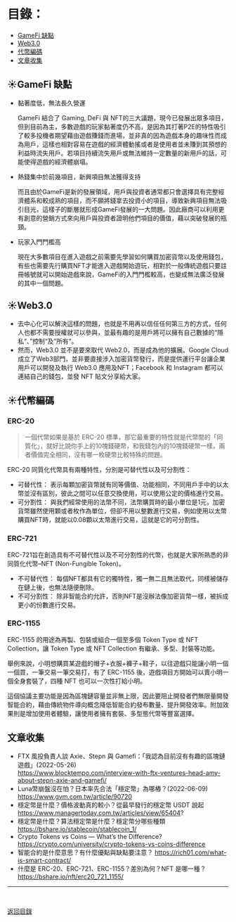 # 目錄：

* [GameFi 缺點](#1)
* [Web3.0](#2)
* [代幣編碼](#3)
* [文章收集](#4)

<span id="1"></span>

## :sunny:GameFi 缺點

* 黏著度低，無法長久營運

  GameFi 結合了 Gaming, DeFi 與 NFT的三大議題，現今已發展出眾多項目，但到目前為主，多數遊戲的玩家黏著度仍不高，是因為其打著P2E的特性吸引了較多投機者期望藉由遊戲賺錢而進場，並非真的因為遊戲本身的趣味性而成為用戶，這樣也相對容易在遊戲的經濟體動搖或者是使用者並未賺到其預想的利益時流失用戶。若項目持續流失用戶或無法維持一定數量的新用戶的話，可能使得遊戲的經濟體崩塌。
* 熱錢集中於前幾項目，新興項目無法獲得支持

  而且由於GameFi是新的發展領域，用戶與投資者通常都只會選擇具有完整經濟體系和較成熟的項目，而不願將錢拿去投資小的項目，導致新興項目無法吸引目光，這樣子的斷層就形成GameFi發展的一大問題。因此廠商可以利用更有創意的營銷方式來向用戶與投資者證明他們項目的價值，藉以突破發展的瓶頸。
* 玩家入門門檻高

  現在大多數項目在進入遊戲之前需要先學習如何購買加密貨幣以及使用錢包，有些也需要先行購買NFT才能進入遊戲開始遊玩，相對於一般傳統遊戲只要註冊帳號就可以開始遊戲來說，GameFi的入門門檻較高，也變成無法廣泛發展的其中一個問題。

<span id="2"></span>

## :sunny:Web3.0

* 去中心化可以解決這樣的問題，也就是不用再以信任任何第三方的方式，任何人也都不需要授權就可以參與，並最有趣的是用戶將可以擁有自己數據的“隱私“、”控制“及”所有“。
* 然而，Web3.0 並不是要來取代 Web2.0，而是成為他的擴展。Google Cloud 成立了Web3部門，並非要直接涉入加密貨幣發行，而是提供運行平台讓企業用戶可以開發及執行 Web3.0 應用及NFT；Facebook 和 Instagram 都可以連結自己的錢包，並發 NFT 貼文分享給大家。

<span id="3"></span>

## :sunny:代幣編碼

### ERC-20

> 一個代幣如果是基於 ERC-20 標準，那它最重要的特性就是代幣間的「同質化」，就好比說你手上的10塊錢硬幣，和我錢包內的10塊錢硬幣一樣，兩者價值完全相同，沒有哪一枚硬幣比較特殊的問題。

ERC-20 同質化代幣具有兩種特性，分別是可替代性以及可分割性：

* 可替代性：
  表示每顆加密貨幣就有同等價值、功能相同，不同用戶手中的以太幣並沒有區別，彼此之間可以任意交換使用，可以使用公定的價格進行交易。
* 可分割性：
  與我們經常使用的法幣不同，法幣購買時的最小單位是1元，加密貨幣雖然使用顆或者枚作為單位，但卻不用以整數進行交易，例如使用以太幣購買NFT時，就能以0.08顆以太幣進行交易，這就是它的可分割性。

### ERC-721

ERC-721旨在創造具有不可替代性以及不可分割性的代幣，也就是大家所熟悉的非同質化代幣–NFT (Non-Fungible Token)。

* 不可替代性：
  每個NFT都具有它的獨特性，獨一無二且無法取代，同樣被儲存在鏈上後，也無法隨便刪除。
* 不可分割性：
  除非智能合約允許，否則NFT是沒辦法像加密貨幣一樣，被拆成更小的份數進行交易。

### ERC-1155

ERC-1155 的用途為再製、包裝或組合一個至多個 Token Type 或 NFT Collection，讓 Token Type 或 NFT Collection 有繼承、多型、封裝等功能。

舉例來說，小明想購買某遊戲的帽子+衣服+褲子+鞋子，以往遊戲只能讓小明一個一個買，一筆交易一筆交易打，有了 ERC-1155 後，遊戲項目方開始可以賣小明一個全身套裝了，四種 NFT 也可以一次性打給小明。

這個協議主要功能是因為區塊鏈容量並非無上限，因此要阻止開發者們無限量開發智能合約，藉由傳統物件導向概念降低智能合約發布數量、提升開發效率。附加效果則是增加使用者體驗，讓使用者擁有套裝、多型態代幣等豐富選擇。


<span id="4"></span>

## 文章收集
* FTX 風投負責人談 Axie、Stepn 與 Gamefi：「我認為目前沒有有趣的區塊鏈遊戲」(2022-05-26)  
https://www.blocktempo.com/interview-with-ftx-ventures-head-amy-about-stepn-axie-and-gamefi/
* Luna幣崩盤沒在怕？日本率先合法「穩定幣」為哪樁？(2022-06-09) 
https://www.gvm.com.tw/article/90720
* 穩定幣是什麼？價格波動真的較小？從最早發行的穩定幣 USDT 說起    
https://www.managertoday.com.tw/articles/view/65404?
* 穩定幣是什麼？算法穩定幣是什麼？穩定幣分哪些種類   
https://bshare.io/stablecoin/stablecoin_1/
* Crypto Tokens vs Coins — What’s the Difference?  
https://crypto.com/university/crypto-tokens-vs-coins-difference
* 智能合約是什麼意思？有什麼優點與缺點要注意？
	https://rich01.com/what-is-smart-contract/
* 什麼是 ERC-20、ERC-721、ERC-1155？差別為何？NFT 是哪一種？  
https://bshare.io/nft/erc20_721_1155/


---

<br>

[返回目錄](https://github.com/BricL/ericsplayground/blob/main/README.md)
